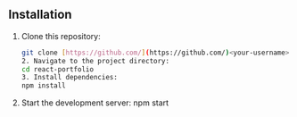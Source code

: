 
## Installation

1. Clone this repository:

   ```bash
   git clone [https://github.com/](https://github.com/)<your-username>/react-portfolio.git
   2. Navigate to the project directory:
   cd react-portfolio
   3. Install dependencies:
   npm install
4.  Start the development server:
 npm start


   

